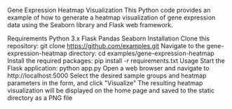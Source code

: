 
Gene Expression Heatmap Visualization
This Python code provides an example of how to generate a heatmap visualization of gene expression data using the Seaborn library and Flask web framework.

Requirements
Python 3.x
Flask
Pandas
Seaborn
Installation
Clone this repository: git clone https://github.com/examples.git
Navigate to the gene-expression-heatmap directory: cd examples/gene-expression-heatmap
Install the required packages: pip install -r requirements.txt
Usage
Start the Flask application: python app.py
Open a web browser and navigate to http://localhost:5000
Select the desired sample groups and heatmap parameters in the form, and click "Visualize"
The resulting heatmap visualization will be displayed on the home page and saved to the static directory as a PNG file